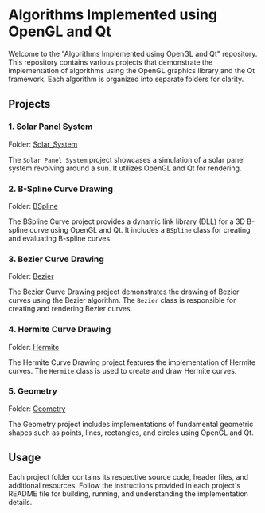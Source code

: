 # Algorithms Implemented using OpenGL and Qt

Welcome to the "Algorithms Implemented using OpenGL and Qt" repository. This repository contains various projects that demonstrate the implementation of algorithms using the OpenGL graphics library and the Qt framework. Each algorithm is organized into separate folders for clarity.

## Projects

### 1. Solar Panel System

Folder: [Solar_System](Solar_System)

The `Solar Panel System` project showcases a simulation of a solar panel system revolving around a sun. It utilizes OpenGL and Qt for rendering.

### 2. B-Spline Curve Drawing

Folder: [BSpline](BSpline)

The BSpline Curve project provides a dynamic link library (DLL) for a 3D B-spline curve using OpenGL and Qt. It includes a `BSpline` class for creating and evaluating B-spline curves.

### 3. Bezier Curve Drawing

Folder: [Bezier](Bezier)

The Bezier Curve Drawing project demonstrates the drawing of Bezier curves using the Bezier algorithm. The `Bezier` class is responsible for creating and rendering Bezier curves.

### 4. Hermite Curve Drawing

Folder: [Hermite](Hermite)

The Hermite Curve Drawing project features the implementation of Hermite curves. The `Hermite` class is used to create and draw Hermite curves.

### 5. Geometry

Folder: [Geometry](Geometry)

The Geometry project includes implementations of fundamental geometric shapes such as points, lines, rectangles, and circles using OpenGL and Qt.

## Usage

Each project folder contains its respective source code, header files, and additional resources. Follow the instructions provided in each project's README file for building, running, and understanding the implementation details.
